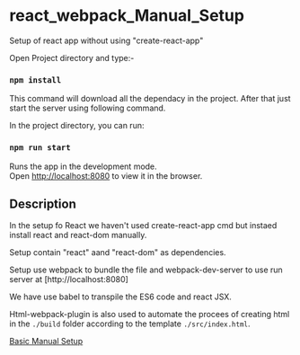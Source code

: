 # react_webpack_Manual_Setup
Setup of react app without using "create-react-app"

Open Project directory and type:-
### `npm install`

This command will download all the dependacy in the project. After that just start the server using following command.

In the project directory, you can run:

### `npm run start`

Runs the app in the development mode.<br>
Open [http://localhost:8080](http://localhost:8080) to view it in the browser.

## Description

In the setup fo React we haven't used create-react-app cmd but instaed install react and react-dom manually.</br>

Setup contain "react" aand "react-dom" as dependencies.</br>

Setup use webpack to bundle the file and webpack-dev-server to use run server at [http://localhost:8080]</br>

We have use babel to transpile the ES6 code and react JSX.</br>

Html-webpack-plugin is also used to automate the procees of creating html in the `./build` folder according to the template `./src/index.html`.</br>

[Basic Manual Setup](../../tree/d95effec5efa2f3b12445bcd0ad2074a167e0a73)
